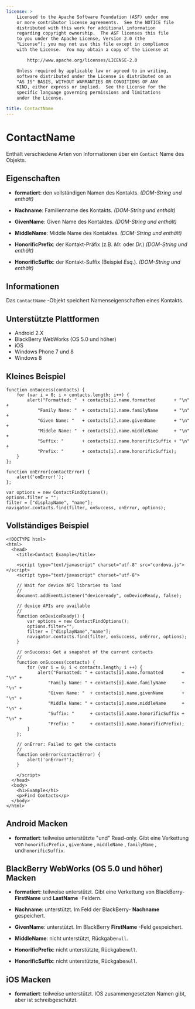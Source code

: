 ```yaml
---
license: >
    Licensed to the Apache Software Foundation (ASF) under one
    or more contributor license agreements.  See the NOTICE file
    distributed with this work for additional information
    regarding copyright ownership.  The ASF licenses this file
    to you under the Apache License, Version 2.0 (the
    "License"); you may not use this file except in compliance
    with the License.  You may obtain a copy of the License at

        http://www.apache.org/licenses/LICENSE-2.0

    Unless required by applicable law or agreed to in writing,
    software distributed under the License is distributed on an
    "AS IS" BASIS, WITHOUT WARRANTIES OR CONDITIONS OF ANY
    KIND, either express or implied.  See the License for the
    specific language governing permissions and limitations
    under the License.

title: ContactName
---
```


# ContactName

Enthält verschiedene Arten von Informationen über ein `Contact` Name des Objekts.

## Eigenschaften

*   **formatiert**: den vollständigen Namen des Kontakts. *(DOM-String und enthält)*

*   **Nachname**: Familienname des Kontakts. *(DOM-String und enthält)*

*   **GivenName**: Given Name des Kontaktes. *(DOM-String und enthält)*

*   **MiddleName**: Middle Name des Kontaktes. *(DOM-String und enthält)*

*   **HonorificPrefix**: der Kontakt-Präfix (z.B. *Mr.* oder *Dr.*) *(DOM-String und enthält)*

*   **HonorificSuffix**: der Kontakt-Suffix (Beispiel *Esq.*). *(DOM-String und enthält)*

## Informationen

Das `ContactName` -Objekt speichert Namenseigenschaften eines Kontakts.

## Unterstützte Plattformen

*   Android 2.X
*   BlackBerry WebWorks (OS 5.0 und höher)
*   iOS
*   Windows Phone 7 und 8
*   Windows 8

## Kleines Beispiel

    function onSuccess(contacts) {
        for (var i = 0; i < contacts.length; i++) {
            alert("Formatted: "  + contacts[i].name.formatted       + "\n" +
                "Family Name: "  + contacts[i].name.familyName      + "\n" +
                "Given Name: "   + contacts[i].name.givenName       + "\n" +
                "Middle Name: "  + contacts[i].name.middleName      + "\n" +
                "Suffix: "       + contacts[i].name.honorificSuffix + "\n" +
                "Prefix: "       + contacts[i].name.honorificSuffix);
        }
    };
    
    function onError(contactError) {
        alert('onError!');
    };
    
    var options = new ContactFindOptions();
    options.filter = "";
    filter = ["displayName", "name"];
    navigator.contacts.find(filter, onSuccess, onError, options);
    

## Vollständiges Beispiel

    <!DOCTYPE html>
    <html>
      <head>
        <title>Contact Example</title>
    
        <script type="text/javascript" charset="utf-8" src="cordova.js"></script>
        <script type="text/javascript" charset="utf-8">
    
        // Wait for device API libraries to load
        //
        document.addEventListener("deviceready", onDeviceReady, false);
    
        // device APIs are available
        //
        function onDeviceReady() {
            var options = new ContactFindOptions();
            options.filter="";
            filter = ["displayName","name"];
            navigator.contacts.find(filter, onSuccess, onError, options);
        }
    
        // onSuccess: Get a snapshot of the current contacts
        //
        function onSuccess(contacts) {
            for (var i = 0; i < contacts.length; i ++) {
                alert("Formatted: " + contacts[i].name.formatted       + "\n" +
                    "Family Name: " + contacts[i].name.familyName      + "\n" +
                    "Given Name: "  + contacts[i].name.givenName       + "\n" +
                    "Middle Name: " + contacts[i].name.middleName      + "\n" +
                    "Suffix: "      + contacts[i].name.honorificSuffix + "\n" +
                    "Prefix: "      + contacts[i].name.honorificPrefix);
            }
        };
    
        // onError: Failed to get the contacts
        //
        function onError(contactError) {
            alert('onError!');
        }
    
        </script>
      </head>
      <body>
        <h1>Example</h1>
        <p>Find Contacts</p>
      </body>
    </html>
    

## Android Macken

*   **formatiert**: teilweise unterstützte "und" Read-only. Gibt eine Verkettung von `honorificPrefix` , `givenName` , `middleName` , `familyName` , und`honorificSuffix`.

## BlackBerry WebWorks (OS 5.0 und höher) Macken

*   **formatiert**: teilweise unterstützt. Gibt eine Verkettung von BlackBerry- **FirstName** und **LastName** -Feldern.

*   **Nachname**: unterstützt. Im Feld der BlackBerry- **Nachname** gespeichert.

*   **GivenName**: unterstützt. Im BlackBerry **FirstName** -Feld gespeichert.

*   **MiddleName**: nicht unterstützt, Rückgabe`null`.

*   **HonorificPrefix**: nicht unterstützte, Rückgabe`null`.

*   **HonorificSuffix**: nicht unterstützte, Rückgabe`null`.

## iOS Macken

*   **formatiert**: teilweise unterstützt. IOS zusammengesetzten Namen gibt, aber ist schreibgeschützt.